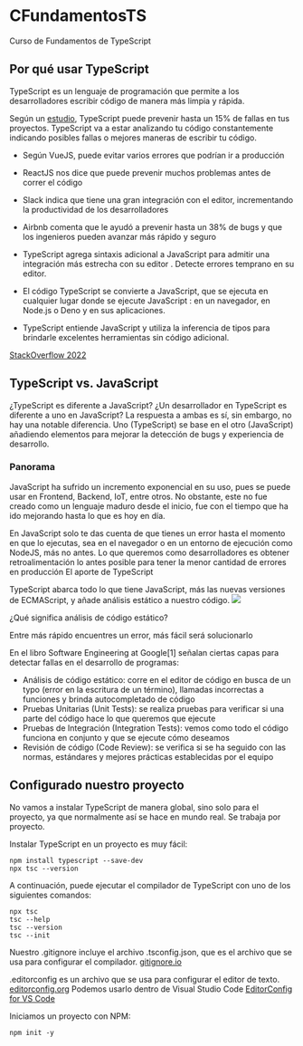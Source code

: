 # CFundamentosTS
Curso de Fundamentos de TypeScript

## Por qué usar TypeScript
  TypeScript es un lenguaje de programación que permite a los desarrolladores escribir código de manera más limpia y rápida.

  Según un [estudio](https://earlbarr.com/publications/typestudy.pdf), TypeScript puede prevenir hasta un 15% de fallas en tus proyectos. TypeScript va a estar analizando tu código constantemente indicando posibles fallas o mejores maneras de escribir tu código.

  - Según VueJS, puede evitar varios errores que podrían ir a producción
  - ReactJS nos dice que puede prevenir muchos problemas antes de correr el código
  - Slack indica que tiene una gran integración con el editor, incrementando la productividad de los desarrolladores
  - Airbnb comenta que le ayudó a prevenir hasta un 38% de bugs y que los ingenieros pueden avanzar más rápido y seguro

  - TypeScript agrega sintaxis adicional a JavaScript para admitir una integración más estrecha con su editor . Detecte errores temprano en su editor.

  - El código TypeScript se convierte a JavaScript, que se ejecuta en cualquier lugar donde se ejecute JavaScript : en un navegador, en Node.js o Deno y en sus aplicaciones.

  - TypeScript entiende JavaScript y utiliza la inferencia de tipos para brindarle excelentes herramientas sin código adicional.

  [StackOverflow 2022](https://survey.stackoverflow.co/2022/survey-results)

## TypeScript vs. JavaScript
  ¿TypeScript es diferente a JavaScript? ¿Un desarrollador en TypeScript es diferente a uno en JavaScript? La respuesta a ambas es sí, sin embargo, no hay una notable diferencia. Uno (TypeScript) se base en el otro (JavaScript) añadiendo elementos para mejorar la detección de bugs y experiencia de desarrollo.

  ### Panorama
  JavaScript ha sufrido un incremento exponencial en su uso, pues se puede usar en Frontend, Backend, IoT, entre otros. No obstante, este no fue creado como un lenguaje maduro desde el inicio, fue con el tiempo que ha ido mejorando hasta lo que es hoy en día.

  En JavaScript solo te das cuenta de que tienes un error hasta el momento en que lo ejecutas, sea en el navegador o en un entorno de ejecución como NodeJS, más no antes. Lo que queremos como desarrolladores es obtener retroalimentación lo antes posible para tener la menor cantidad de errores en producción
  El aporte de TypeScript

  TypeScript abarca todo lo que tiene JavaScript, más las nuevas versiones de ECMAScript, y añade análisis estático a nuestro código.
  ![](https://cdn.document360.io/da52b302-22aa-4a71-9908-ba18e68ffee7/Images/Documentation/ctf-4.jpg)

  ¿Qué significa análisis de código estático?

  Entre más rápido encuentres un error, más fácil será solucionarlo

  En el libro Software Engineering at Google[1] señalan ciertas capas para detectar fallas en el desarrollo de programas:

  - Análisis de código estático: corre en el editor de código en busca de un typo (error en la escritura de un término), llamadas incorrectas a funciones y brinda autocompletado de código
  - Pruebas Unitarias (Unit Tests): se realiza pruebas para verificar si una parte del código hace lo que queremos que ejecute
  - Pruebas de Integración (Integration Tests): vemos como todo el código funciona en conjunto y que se ejecute cómo deseamos
  - Revisión de código (Code Review): se verifica si se ha seguido con las normas, estándares y mejores prácticas establecidas por el equipo

## Configurado nuestro proyecto
  No vamos a instalar TypeScript de manera global, sino solo para el proyecto, ya que normalmente así se hace en mundo real. Se trabaja por proyecto.

  Instalar TypeScript en un proyecto es muy fácil:
  ```
  npm install typescript --save-dev
  npx tsc --version
  ```
  A continuación, puede ejecutar el compilador de TypeScript con uno de los siguientes comandos: 
  ```
  npx tsc
  tsc --help
  tsc --version
  tsc --init
  ```
  Nuestro .gitignore incluye el archivo .tsconfig.json, que es el archivo que se usa para configurar el compilador. [gitignore.io](https://www.toptal.com/developers/gitignore/)
  
  .editorconfig es un archivo que se usa para configurar el editor de texto. [editorconfig.org](https://editorconfig.org/)
  Podemos usarlo dentro de Visual Studio Code [EditorConfig for VS Code](https://marketplace.visualstudio.com/items?itemName=EditorConfig.EditorConfig)

  Iniciamos un proyecto con NPM:
  ```
  npm init -y
  ```
